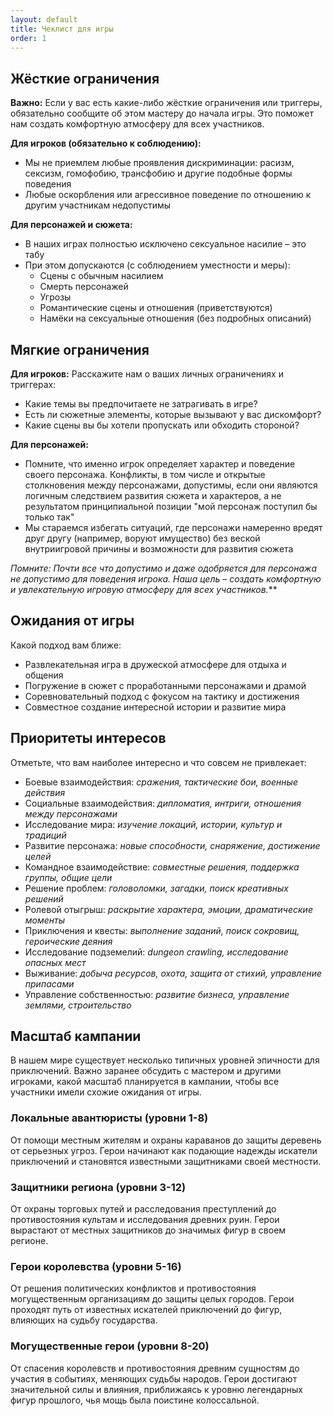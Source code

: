 ```yaml
---
layout: default
title: Чеклист для игры
order: 1
---
```


## Жёсткие ограничения

**Важно:** Если у вас есть какие-либо жёсткие ограничения или триггеры, обязательно сообщите об этом мастеру до начала игры. Это поможет нам создать комфортную атмосферу для всех участников.

**Для игроков (обязательно к соблюдению):**
- Мы не приемлем любые проявления дискриминации: расизм, сексизм, гомофобию, трансфобию и другие подобные формы поведения
- Любые оскорбления или агрессивное поведение по отношению к другим участникам недопустимы

**Для персонажей и сюжета:**
- В наших играх полностью исключено сексуальное насилие – это табу
- При этом допускаются (с соблюдением уместности и меры):
    - Сцены с обычным насилием
    - Смерть персонажей
    - Угрозы
    - Романтические сцены и отношения (приветствуются)
    - Намёки на сексуальные отношения (без подробных описаний)

## Мягкие ограничения

**Для игроков:**
Расскажите нам о ваших личных ограничениях и триггерах:
- Какие темы вы предпочитаете не затрагивать в игре?
- Есть ли сюжетные элементы, которые вызывают у вас дискомфорт?
- Какие сцены вы бы хотели пропускать или обходить стороной?

**Для персонажей:**
- Помните, что именно игрок определяет характер и поведение своего персонажа. Конфликты, в том числе и открытые столкновения между персонажами, допустимы, если они являются логичным следствием развития сюжета и характеров, а не результатом принципиальной позиции "мой персонаж поступил бы только так"
- Мы стараемся избегать ситуаций, где персонажи намеренно вредят друг другу (например, воруют имущество) без веской внутриигровой причины и возможности для развития сюжета

*Помните: Почти все что допустимо и даже одобряется для персонажа не допустимо для поведения игрока. Наша цель – создать комфортную и увлекательную игровую атмосферу для всех участников.***

## Ожидания от игры

Какой подход вам ближе:
- Развлекательная игра в дружеской атмосфере для отдыха и общения
- Погружение в сюжет с проработанными персонажами и драмой
- Соревновательный подход с фокусом на тактику и достижения
- Совместное создание интересной истории и развитие мира

## Приоритеты интересов

Отметьте, что вам наиболее интересно и что совсем не привлекает:

- Боевые взаимодействия: _сражения, тактические бои, военные действия_
- Социальные взаимодействия: _дипломатия, интриги, отношения между персонажами_
- Исследование мира: _изучение локаций, истории, культур и традиций_
- Развитие персонажа: _новые способности, снаряжение, достижение целей_
- Командное взаимодействие: _совместные решения, поддержка группы, общие цели_
- Решение проблем: _головоломки, загадки, поиск креативных решений_
- Ролевой отыгрыш: _раскрытие характера, эмоции, драматические моменты_
- Приключения и квесты: _выполнение заданий, поиск сокровищ, героические деяния_
- Исследование подземелий: _dungeon crawling, исследование опасных мест_
- Выживание: _добыча ресурсов, охота, защита от стихий, управление припасами_
- Управление собственностью: _развитие бизнеса, управление землями, строительство_

## Масштаб кампании

В нашем мире существует несколько типичных уровней эпичности для приключений. Важно заранее обсудить с мастером и другими игроками, какой масштаб планируется в кампании, чтобы все участники имели схожие ожидания от игры.

### Локальные авантюристы (уровни 1-8)
От помощи местным жителям и охраны караванов до защиты деревень от серьезных угроз. Герои начинают как подающие надежды искатели приключений и становятся известными защитниками своей местности.

### Защитники региона (уровни 3-12)
От охраны торговых путей и расследования преступлений до противостояния культам и исследования древних руин. Герои вырастают от местных защитников до значимых фигур в своем регионе.

### Герои королевства (уровни 5-16)
От решения политических конфликтов и противостояния могущественным организациям до защиты целых городов. Герои проходят путь от известных искателей приключений до фигур, влияющих на судьбу государства.

### Могущественные герои (уровни 8-20)
От спасения королевств и противостояния древним сущностям до участия в событиях, меняющих судьбы народов. Герои достигают значительной силы и влияния, приближаясь к уровню легендарных фигур прошлого, чья мощь была поистине колоссальной.



